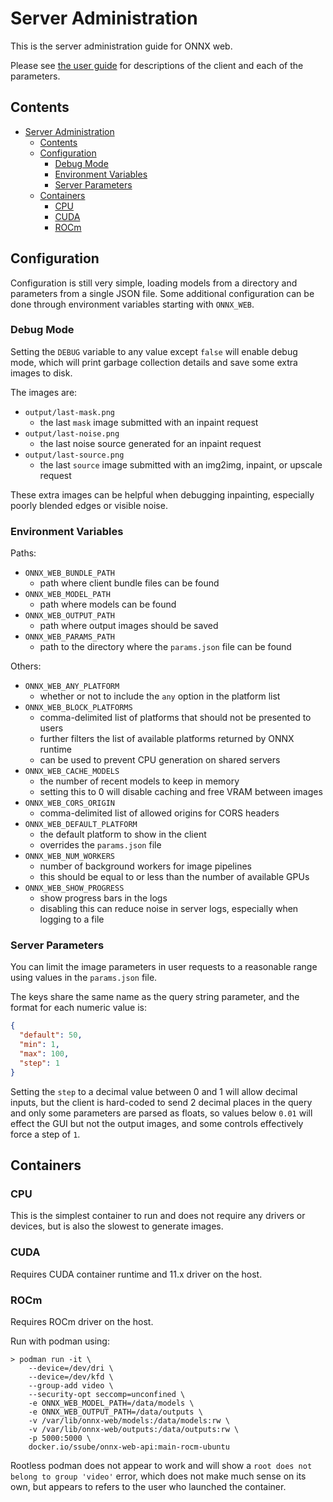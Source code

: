 # Server Administration

This is the server administration guide for ONNX web.

Please see [the user guide](user-guide.md) for descriptions of the client and each of the parameters.

## Contents

- [Server Administration](#server-administration)
  - [Contents](#contents)
  - [Configuration](#configuration)
    - [Debug Mode](#debug-mode)
    - [Environment Variables](#environment-variables)
    - [Server Parameters](#server-parameters)
  - [Containers](#containers)
    - [CPU](#cpu)
    - [CUDA](#cuda)
    - [ROCm](#rocm)

## Configuration

Configuration is still very simple, loading models from a directory and parameters from a single JSON file. Some
additional configuration can be done through environment variables starting with `ONNX_WEB`.

### Debug Mode

Setting the `DEBUG` variable to any value except `false` will enable debug mode, which will print garbage
collection details and save some extra images to disk.

The images are:

- `output/last-mask.png`
  - the last `mask` image submitted with an inpaint request
- `output/last-noise.png`
  - the last noise source generated for an inpaint request
- `output/last-source.png`
  - the last `source` image submitted with an img2img, inpaint, or upscale request

These extra images can be helpful when debugging inpainting, especially poorly blended edges or visible noise.

### Environment Variables

Paths:

- `ONNX_WEB_BUNDLE_PATH`
  - path where client bundle files can be found
- `ONNX_WEB_MODEL_PATH`
  - path where models can be found
- `ONNX_WEB_OUTPUT_PATH`
  - path where output images should be saved
- `ONNX_WEB_PARAMS_PATH`
  - path to the directory where the `params.json` file can be found

Others:

- `ONNX_WEB_ANY_PLATFORM`
  - whether or not to include the `any` option in the platform list
- `ONNX_WEB_BLOCK_PLATFORMS`
  - comma-delimited list of platforms that should not be presented to users
  - further filters the list of available platforms returned by ONNX runtime
  - can be used to prevent CPU generation on shared servers
- `ONNX_WEB_CACHE_MODELS`
  - the number of recent models to keep in memory
  - setting this to 0 will disable caching and free VRAM between images
- `ONNX_WEB_CORS_ORIGIN`
  - comma-delimited list of allowed origins for CORS headers
- `ONNX_WEB_DEFAULT_PLATFORM`
  - the default platform to show in the client
  - overrides the `params.json` file
- `ONNX_WEB_NUM_WORKERS`
  - number of background workers for image pipelines
  - this should be equal to or less than the number of available GPUs
- `ONNX_WEB_SHOW_PROGRESS`
  - show progress bars in the logs
  - disabling this can reduce noise in server logs, especially when logging to a file

### Server Parameters

You can limit the image parameters in user requests to a reasonable range using values in the `params.json` file.

The keys share the same name as the query string parameter, and the format for each numeric value is:

```json
{
  "default": 50,
  "min": 1,
  "max": 100,
  "step": 1
}
```

Setting the `step` to a decimal value between 0 and 1 will allow decimal inputs, but the client is hard-coded to send 2
decimal places in the query and only some parameters are parsed as floats, so values below `0.01` will effect the GUI
but not the output images, and some controls effectively force a step of `1`.

## Containers

### CPU

This is the simplest container to run and does not require any drivers or devices, but is also the slowest to
generate images.

### CUDA

Requires CUDA container runtime and 11.x driver on the host.

### ROCm

Requires ROCm driver on the host.

Run with podman using:

```shell
> podman run -it \
    --device=/dev/dri \
    --device=/dev/kfd \
    --group-add video \
    --security-opt seccomp=unconfined \
    -e ONNX_WEB_MODEL_PATH=/data/models \
    -e ONNX_WEB_OUTPUT_PATH=/data/outputs \
    -v /var/lib/onnx-web/models:/data/models:rw \
    -v /var/lib/onnx-web/outputs:/data/outputs:rw \
    -p 5000:5000 \
    docker.io/ssube/onnx-web-api:main-rocm-ubuntu
```

Rootless podman does not appear to work and will show a `root does not belong to group 'video'` error, which does
not make much sense on its own, but appears to refers to the user who launched the container.
